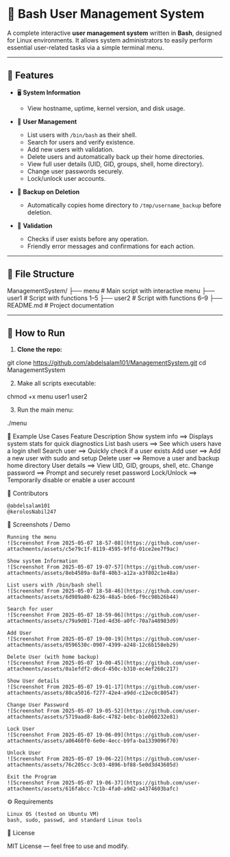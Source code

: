 # 🔐 Bash User Management System

A complete interactive **user management system** written in **Bash**, designed for Linux environments. It allows system administrators to easily perform essential user-related tasks via a simple terminal menu.

---

## 📌 Features

- 🖥️ **System Information**
  - View hostname, uptime, kernel version, and disk usage.

- 👤 **User Management**
  - List users with `/bin/bash` as their shell.
  - Search for users and verify existence.
  - Add new users with validation.
  - Delete users and automatically back up their home directories.
  - View full user details (UID, GID, groups, shell, home directory).
  - Change user passwords securely.
  - Lock/unlock user accounts.

- 📂 **Backup on Deletion**
  - Automatically copies home directory to `/tmp/username_backup` before deletion.

- 🧪 **Validation**
  - Checks if user exists before any operation.
  - Friendly error messages and confirmations for each action.

---

## 📁 File Structure

ManagementSystem/
├── menu # Main script with interactive menu
├── user1 # Script with functions 1–5
├── user2 # Script with functions 6–9
├── README.md # Project documentation


---

## 🚀 How to Run

1. **Clone the repo:**


git clone https://github.com/abdelsalam101/ManagementSystem.git
cd ManagementSystem

2.    Make all scripts executable:

chmod +x menu user1 user2

3.    Run the main menu:

./menu

🧪 Example Use Cases
Feature	Description
Show system info	==> Displays system stats for quick diagnostics
List bash users	==> See which users have a login shell
Search user ==> Quickly check if a user exists
Add user ==> Add a new user with sudo and setup
Delete user ==>	Remove a user and backup home directory
User details ==>	View UID, GID, groups, shell, etc.
Change password	==> Prompt and securely reset password
Lock/Unlock	==> Temporarily disable or enable a user account

👥 Contributors

    @abdelsalam101
    @kerolosNabil247

📸 Screenshots / Demo

    Running the menu
    ![Screenshot From 2025-05-07 18-57-08](https://github.com/user-attachments/assets/c5e79c1f-8119-4595-9ffd-01ce2ee7f9ac)

    Show system Information
    ![Screenshot From 2025-05-07 19-07-57](https://github.com/user-attachments/assets/8eb4589a-8af8-40b3-a12a-a3f802c1e48a)
      
    List users with /bin/bash shell
    ![Screenshot From 2025-05-07 18-58-46](https://github.com/user-attachments/assets/6d989a80-6236-48a5-bde6-f9cc98b26b44)

    Search for user
    ![Screenshot From 2025-05-07 18-59-06](https://github.com/user-attachments/assets/c79a9d01-71ed-4d36-a0fc-70a7a48983d9)

    Add User
    ![Screenshot From 2025-05-07 19-00-19](https://github.com/user-attachments/assets/0596530c-0907-4399-a248-12c6b158eb29)

    Delete User (with home backup)
    ![Screenshot From 2025-05-07 19-00-45](https://github.com/user-attachments/assets/0a1efdf2-d6cd-450c-b310-ec4ef260c217)

    Show User details
    ![Screenshot From 2025-05-07 19-01-17](https://github.com/user-attachments/assets/80ca5016-f277-42e4-a9dd-c12ec0c80547)

    Change User Password
    ![Screenshot From 2025-05-07 19-05-52](https://github.com/user-attachments/assets/5719aad8-8a6c-4782-bebc-b1e060232e81)

    Lock User
    ![Screenshot From 2025-05-07 19-06-09](https://github.com/user-attachments/assets/a06460f0-6e0e-4ecc-b9fa-ba1339096f70)

    Unlock User
    ![Screenshot From 2025-05-07 19-06-22](https://github.com/user-attachments/assets/76c205cc-3c03-4896-bf88-5e0d3d43605d)

    Exit the Program
    ![Screenshot From 2025-05-07 19-06-37](https://github.com/user-attachments/assets/616fabcc-7c1b-4fa0-a9d2-a4374603bafc)

⚙️ Requirements

    Linux OS (tested on Ubuntu VM)
    bash, sudo, passwd, and standard Linux tools

🪪 License

MIT License — feel free to use and modify.


